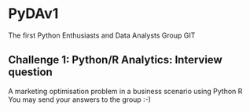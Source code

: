 # PyDAv1
The first Python Enthusiasts and Data Analysts Group GIT

## Challenge 1: Python/R Analytics: Interview question
A marketing optimisation problem in a business scenario using Python R
You may send your answers to the group :-)
